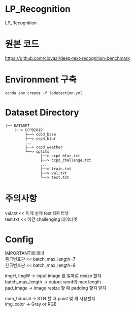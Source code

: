 # LP_Recognition
LP_Recognition

# 원본 코드

https://github.com/clovaai/deep-text-recognition-benchmark

# Environment 구축

```
conda env create -f lpdetection.yml
```

# Dataset Directory

```
|── DATASET
    ├──> CCPD2019
         ├──> ccbd_base
         ├──> ccpd_blur
         ...
         ├──> ccpd_weather
         └──> splits
                ├──> ccpd_blur.txt
                ├──> ccpd_challenge.txt
                ...
                ├──> train.txt
                ├──> val.txt
                └──> test.txt
```

# 주의사항
val.txt << 이게 실제 test 데이터셋  
test.txt << 이건 challenging 데이터셋  

# Config
IMPORTANT!!!!!!!!!!!  
중국번호판 << batch_max_length=7  
한국번호판 << batch_max_length=8  

imgH, imgW -> input image 를 얼마로 resize 할지  
batch_max_length -> output word의 max length  
pad_image -> image resize 할 때 padding 할지 말지  

num_fiducial -> STN 할 때 point 몇 개 사용할지  
img_color -> Gray or RGB  
